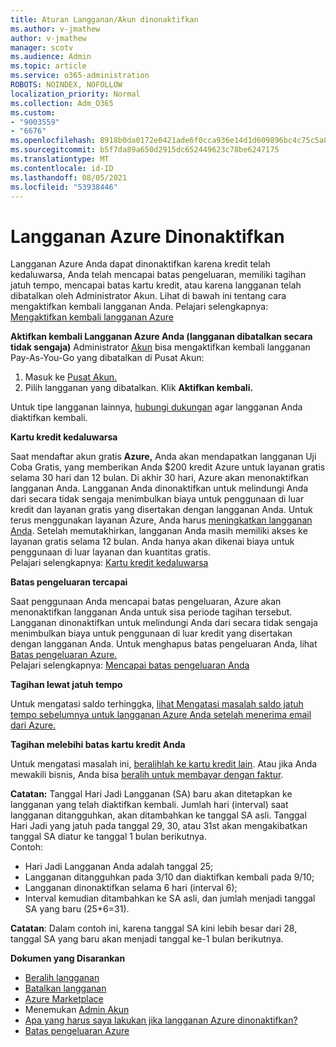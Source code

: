 ```yaml
---
title: Aturan Langganan/Akun dinonaktifkan
ms.author: v-jmathew
author: v-jmathew
manager: scotv
ms.audience: Admin
ms.topic: article
ms.service: o365-administration
ROBOTS: NOINDEX, NOFOLLOW
localization_priority: Normal
ms.collection: Adm_O365
ms.custom:
- "9003559"
- "6676"
ms.openlocfilehash: 8918b0da0172e0421ade6f0cca936e14d1d609896bc4c75c5a8491c0dbe75aff
ms.sourcegitcommit: b5f7da89a650d2915dc652449623c78be6247175
ms.translationtype: MT
ms.contentlocale: id-ID
ms.lasthandoff: 08/05/2021
ms.locfileid: "53938446"
---
```

# <a name="azure-subscription-disabled"></a>Langganan Azure Dinonaktifkan

Langganan Azure Anda dapat dinonaktifkan karena kredit telah kedaluwarsa, Anda telah mencapai batas pengeluaran, memiliki tagihan jatuh tempo, mencapai batas kartu kredit, atau karena langganan telah dibatalkan oleh Administrator Akun. Lihat di bawah ini tentang cara mengaktifkan kembali langganan Anda. Pelajari selengkapnya: [Mengaktifkan kembali langganan Azure](https://docs.microsoft.com/azure/billing/billing-subscription-become-disable?WT.mc_id=Portal-Microsoft_Azure_Support)

**Aktifkan kembali Langganan Azure Anda (langganan dibatalkan secara tidak sengaja)** Administrator [Akun](https://docs.microsoft.com/azure/billing/billing-subscription-transfer?WT.mc_id=Portal-Microsoft_Azure_Support#whoisaa) bisa mengaktifkan kembali langganan Pay-As-You-Go yang dibatalkan di Pusat Akun:

1. Masuk ke [Pusat Akun.](https://account.windowsazure.com/Subscriptions)
2. Pilih langganan yang dibatalkan. Klik **Aktifkan kembali.**

Untuk tipe langganan lainnya, [hubungi dukungan](https://portal.azure.com/?#blade/Microsoft_Azure_Support/HelpAndSupportBlade) agar langganan Anda diaktifkan kembali.

**Kartu kredit kedaluwarsa**

Saat mendaftar akun gratis **Azure,** Anda akan mendapatkan langganan Uji Coba Gratis, yang memberikan Anda $200 kredit Azure untuk layanan gratis selama 30 hari dan 12 bulan. Di akhir 30 hari, Azure akan menonaktifkan langganan Anda. Langganan Anda dinonaktifkan untuk melindungi Anda dari secara tidak sengaja menimbulkan biaya untuk penggunaan di luar kredit dan layanan gratis yang disertakan dengan langganan Anda. Untuk terus menggunakan layanan Azure, Anda harus [meningkatkan langganan Anda](https://docs.microsoft.com/azure/billing/billing-upgrade-azure-subscription?WT.mc_id=Portal-Microsoft_Azure_Support). Setelah memutakhirkan, langganan Anda masih memiliki akses ke layanan gratis selama 12 bulan. Anda hanya akan dikenai biaya untuk penggunaan di luar layanan dan kuantitas gratis.  
Pelajari selengkapnya: [Kartu kredit kedaluwarsa](https://docs.microsoft.com/azure/billing/billing-subscription-become-disable?WT.mc_id=Portal-Microsoft_Azure_Support#your-credit-is-expired)

**Batas pengeluaran tercapai**

Saat penggunaan Anda mencapai batas pengeluaran, Azure akan menonaktifkan langganan Anda untuk sisa periode tagihan tersebut. Langganan dinonaktifkan untuk melindungi Anda dari secara tidak sengaja menimbulkan biaya untuk penggunaan di luar kredit yang disertakan dengan langganan Anda. Untuk menghapus batas pengeluaran Anda, lihat [Batas pengeluaran Azure.](https://docs.microsoft.com/azure/cost-management-billing/manage/spending-limit?WT.mc_id=Portal-Microsoft_Azure_Support)  
Pelajari selengkapnya: [Mencapai batas pengeluaran Anda](https://docs.microsoft.com/azure/cost-management-billing/manage/subscription-disabled?WT.mc_id=Portal-Microsoft_Azure_Support#you-reached-your-spending-limit)

**Tagihan lewat jatuh tempo**

Untuk mengatasi saldo terhinggka, [lihat Mengatasi masalah saldo jatuh tempo sebelumnya untuk langganan Azure Anda setelah menerima email dari Azure.](https://docs.microsoft.com/azure/billing/billing-azure-subscription-past-due-balance?WT.mc_id=Portal-Microsoft_Azure_Support)

**Tagihan melebihi batas kartu kredit Anda**

Untuk mengatasi masalah ini, [beralihlah ke kartu kredit lain](https://docs.microsoft.com/azure/billing/billing-how-to-change-credit-card?WT.mc_id=Portal-Microsoft_Azure_Support). Atau jika Anda mewakili bisnis, Anda bisa [beralih untuk membayar dengan faktur](https://docs.microsoft.com/azure/billing/billing-how-to-pay-by-invoice?WT.mc_id=Portal-Microsoft_Azure_Support).

**Catatan:** Tanggal Hari Jadi Langganan (SA) baru akan ditetapkan ke langganan yang telah diaktifkan kembali. Jumlah hari (interval) saat langganan ditangguhkan, akan ditambahkan ke tanggal SA asli. Tanggal Hari Jadi yang jatuh pada tanggal 29, 30, atau 31st akan mengakibatkan tanggal SA diatur ke tanggal 1 bulan berikutnya.  
Contoh:

- Hari Jadi Langganan Anda adalah tanggal 25;
- Langganan ditangguhkan pada 3/10 dan diaktifkan kembali pada 9/10;
- Langganan dinonaktifkan selama 6 hari (interval 6);
- Interval kemudian ditambahkan ke SA asli, dan jumlah menjadi tanggal SA yang baru (25+6=31). 

**Catatan**: Dalam contoh ini, karena tanggal SA kini lebih besar dari 28, tanggal SA yang baru akan menjadi tanggal ke-1 bulan berikutnya.

**Dokumen yang Disarankan**

- [Beralih langganan](https://docs.microsoft.com/azure/billing/billing-how-to-switch-azure-offer?WT.mc_id=Portal-Microsoft_Azure_Support)  
- [Batalkan langganan](https://docs.microsoft.com/azure/billing/billing-how-to-cancel-azure-subscription?WT.mc_id=Portal-Microsoft_Azure_Support)  
- [Azure Marketplace](https://azuremarketplace.microsoft.com/marketplace/?source=datamarket)
- Menemukan [Admin Akun](https://docs.microsoft.com/azure/billing/billing-subscription-transfer?WT.mc_id=Portal-Microsoft_Azure_Support#whoisaa)
- [Apa yang harus saya lakukan jika langganan Azure dinonaktifkan?](https://docs.microsoft.com/azure/billing/billing-subscription-become-disable/?WT.mc_id=Portal-Microsoft_Azure_Support)
- [Batas pengeluaran Azure](https://docs.microsoft.com/azure/cost-management-billing/manage/spending-limit?WT.mc_id=Portal-Microsoft_Azure_Support)
